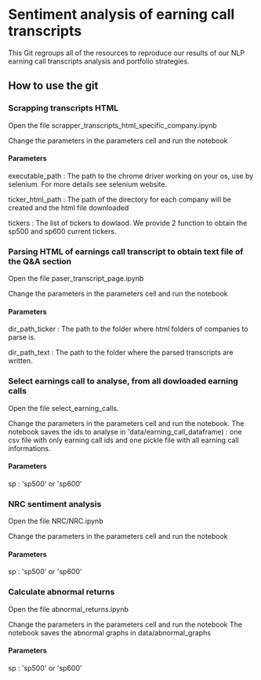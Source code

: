# Sentiment analysis of earning call transcripts
This Git regroups all of the resources to reproduce our results of our NLP earning call transcripts analysis and portfolio strategies.

## How to use the git
### Scrapping transcripts HTML 
Open the file scrapper_transcripts_html_specific_company.ipynb

Change the parameters in the parameters cell and run the notebook
#### Parameters
executable_path : The path to the chrome driver working on your os, use by selenium. For more details see selenium website.

ticker_html_path : The path of the directory for each company will be created and the html file downloaded

tickers : The list of tickers to dowlaod. We provide 2 function to obtain the sp500 and sp600 current tickers.

### Parsing HTML of earnings call transcript to obtain text file of the Q&A section
Open the file paser_transcript_page.ipynb

Change the parameters in the parameters cell and run the notebook
#### Parameters
dir_path_ticker : The path to the folder where html folders of companies to parse is.

dir_path_text : The path to the folder where the parsed transcripts are written.

### Select earnings call to analyse, from all dowloaded earning calls
Open the file select_earning_calls.

Change the parameters in the parameters cell and run the notebook.
The notebook saves the ids to analyse in 'data/earning_call_dataframe) : one csv file with only earning call ids and one pickle file with all earning call informations.

#### Parameters
sp : 'sp500' or 'sp600'

### NRC sentiment analysis
Open the file NRC/NRC.ipynb

Change the parameters in the parameters cell and run the notebook
#### Parameters
sp : 'sp500' or 'sp600'

### Calculate abnormal returns
Open the file abnormal_returns.ipynb

Change the parameters in the parameters cell and run the notebook
The notebook saves the abnormal graphs in data/abnormal_graphs
#### Parameters
sp : 'sp500' or 'sp600'
